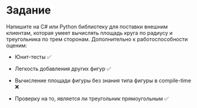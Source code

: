 # Задание

Напишите на C# или Python библиотеку для поставки внешним клиентам, которая умеет вычислять площадь круга по радиусу и треугольника по трем сторонам. Дополнительно к работоспособности оценим:

- Юнит-тесты ✅

- Легкость добавления других фигур ✅

- Вычисление площади фигуры без знания типа фигуры в compile-time ❌

- Проверку на то, является ли треугольник прямоугольным ✅
